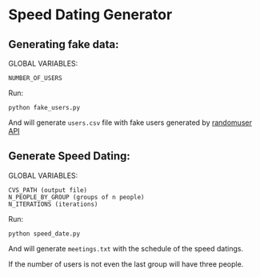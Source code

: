 # Speed Dating Generator

## Generating fake data:
GLOBAL VARIABLES:
    
    NUMBER_OF_USERS 

Run:

    python fake_users.py

And will generate `users.csv` file with fake users generated by [randomuser API](https://randomuser.me/)

## Generate Speed Dating:
GLOBAL VARIABLES:
    
    CVS_PATH (output file)
    N_PEOPLE_BY_GROUP (groups of n people)
    N_ITERATIONS (iterations)

Run:

    python speed_date.py

And will generate `meetings.txt` with the schedule of the speed datings.

If the number of users is not even the last group will have three people.